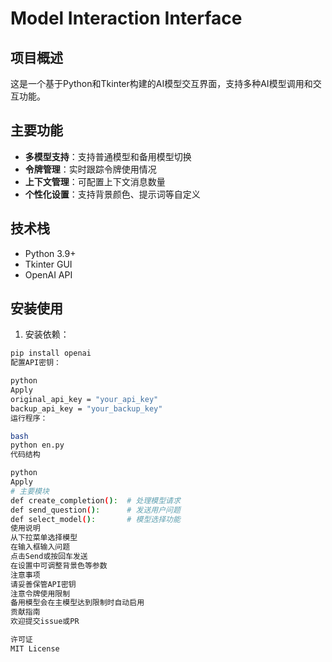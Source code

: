 # Model Interaction Interface

## 项目概述
这是一个基于Python和Tkinter构建的AI模型交互界面，支持多种AI模型调用和交互功能。

## 主要功能
- **多模型支持**：支持普通模型和备用模型切换
- **令牌管理**：实时跟踪令牌使用情况
- **上下文管理**：可配置上下文消息数量
- **个性化设置**：支持背景颜色、提示词等自定义

## 技术栈
- Python 3.9+
- Tkinter GUI
- OpenAI API

## 安装使用
1. 安装依赖：
```bash
pip install openai
配置API密钥：

python
Apply
original_api_key = "your_api_key"
backup_api_key = "your_backup_key"
运行程序：

bash
python en.py
代码结构

python
Apply
# 主要模块
def create_completion():  # 处理模型请求
def send_question():      # 发送用户问题
def select_model():       # 模型选择功能
使用说明
从下拉菜单选择模型
在输入框输入问题
点击Send或按回车发送
在设置中可调整背景色等参数
注意事项
请妥善保管API密钥
注意令牌使用限制
备用模型会在主模型达到限制时自动启用
贡献指南
欢迎提交issue或PR

许可证
MIT License
